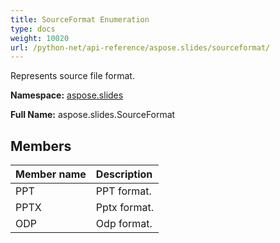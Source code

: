 ```yaml
---
title: SourceFormat Enumeration
type: docs
weight: 10020
url: /python-net/api-reference/aspose.slides/sourceformat/
---
```


Represents source file format.

**Namespace:** [aspose.slides](/slides/python-net/api-reference/aspose.slides/)

**Full Name:** aspose.slides.SourceFormat



## **Members**
|**Member name**|**Description**|
| :- | :- |
|PPT|PPT format.|
|PPTX|Pptx format.|
|ODP|Odp format.|
